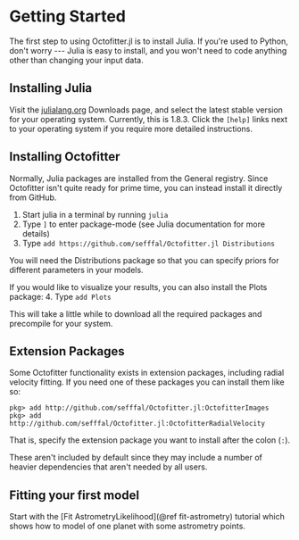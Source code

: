 # Getting Started

The first step to using Octofitter.jl is to install Julia. If you're used to Python, don't worry --- Julia is easy to install, and you won't need to code anything other than changing your input data.


## Installing Julia
Visit the [julialang.org](https://julialang.org/downloads/) Downloads page, and select the latest stable version for your operating system. Currently, this is 1.8.3. Click the `[help]` links next to your operating system if you require more detailed instructions.

## Installing Octofitter
Normally, Julia packages are installed from the General registry. Since Octofitter isn't quite ready for prime time, you can instead install it directly from GitHub.

1. Start julia in a terminal by running `julia`
2. Type `]` to enter package-mode (see Julia documentation for more details)
3. Type `add https://github.com/sefffal/Octofitter.jl Distributions`

You will need the Distributions package so that you can specify priors for different parameters in your models.

If you would like to visualize your results, you can also install the Plots package:
4. Type `add Plots`

This will take a little while to download all the required packages and precompile for your system.

## Extension Packages
Some Octofitter functionality exists in extension packages, including radial velocity fitting.
If you need one of these packages you can install them like so:
```
pkg> add http://github.com/sefffal/Octofitter.jl:OctofitterImages
pkg> add http://github.com/sefffal/Octofitter.jl:OctofitterRadialVelocity
```
That is, specify the extension package you want to install after the colon (`:`).

These aren't included by default since they may include a number of heavier dependencies that aren't needed by all users.

## Fitting your first model
Start with the [Fit AstrometryLikelihood](@ref fit-astrometry) tutorial which shows how to model of one planet with some astrometry points.
